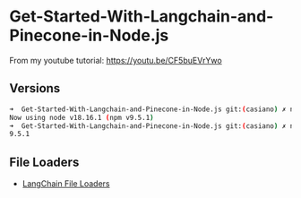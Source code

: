 # Get-Started-With-Langchain-and-Pinecone-in-Node.js

From my youtube tutorial: https://youtu.be/CF5buEVrYwo

## Versions

```bash
➜  Get-Started-With-Langchain-and-Pinecone-in-Node.js git:(casiano) ✗ nvm use v18.16
Now using node v18.16.1 (npm v9.5.1)
➜  Get-Started-With-Langchain-and-Pinecone-in-Node.js git:(casiano) ✗ npm --version
9.5.1
```

## File Loaders

* [LangChain File Loaders](https://js.langchain.com/docs/modules/data_connection/document_loaders/integrations/file_loaders/)
